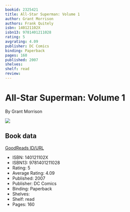 ```yaml
---
bookid: 2325421
title: All-Star Superman: Volume 1
author: Grant Morrison
authors: Frank Quitely
isbn: 140121102X
isbn13: 9781401211028
rating: 5
avgrating: 4.09
publisher: DC Comics
binding: Paperback
pages: 160
published: 2007
shelves: 
shelf: read
review: 
---
```


# All-Star Superman: Volume 1

By Grant Morrison

![](https://i.gr-assets.com/images/S/compressed.photo.goodreads.com/books/1388207107l/2325421.jpg)

## Book data

[GoodReads ID/URL](https://www.goodreads.com/book/show/2325421)

- ISBN: 140121102X
- ISBN13: 9781401211028
- Rating: 5
- Average Rating: 4.09
- Published: 2007
- Publisher: DC Comics
- Binding: Paperback
- Shelves: 
- Shelf: read
- Pages: 160

